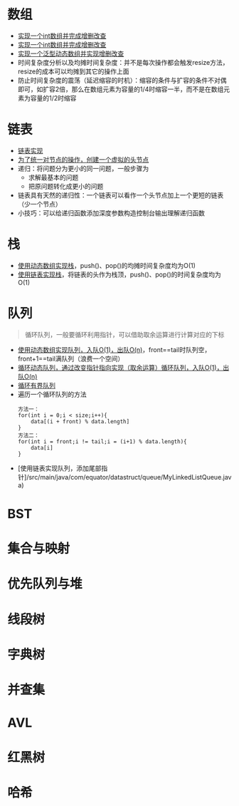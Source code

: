 # 数组
- [实现一个int数组并完成增删改查]()
- [实现一个int数组并完成增删改查](/src/main/java/com/equator/datastruct/array/MyIntArray.java)
- [实现一个泛型动态数组并实现增删改查](/src/main/java/com/equator/datastruct/array/MyGenericArray.java)
- 时间复杂度分析以及均摊时间复杂度：并不是每次操作都会触发resize方法，resize的成本可以均摊到其它的操作上面
- 防止时间复杂度的震荡（延迟缩容的时机）：缩容的条件与扩容的条件不对偶即可，如扩容2倍，那么在数组元素为容量的1/4时缩容一半，而不是在数组元素为容量的1/2时缩容

# 链表
- [链表实现](/src/main/java/com/equator/datastruct/linkedlist/MyGenericLinkedList.java)
- [为了统一对节点的操作，创建一个虚拟的头节点](/src/main/java/com/equator/datastruct/linkedlist/MyGenericLinkedListWithDummyHead.java)
- 递归：将问题分为更小的同一问题，一般步骤为
    - 求解最基本的问题
    - 把原问题转化成更小的问题
- 链表具有天然的递归性：一个链表可以看作一个头节点加上一个更短的链表（少一个节点）
- 小技巧：可以给递归函数添加深度参数构造控制台输出理解递归函数

# 栈
- [使用动态数组实现栈](/src/main/java/com/equator/datastruct/stack/MyArrayStack.java)，push()、pop()的均摊时间复杂度均为O(1)
- [使用链表实现栈](/src/main/java/com/equator/datastruct/stack/MyLinkedListStack.java)，将链表的头作为栈顶，push()、pop()的时间复杂度均为O(1)

# 队列
> 循环队列，一般要循环利用指针，可以借助取余运算进行计算对应的下标
- [使用动态数组实现队列，入队O(1)，出队O(n)](/src/main/java/com/equator/datastruct/queue/MyArrayQueue.java)，front==tail时队列空，front+1==tail满队列（浪费一个空间）
- [循环动态队列，通过改变指针指向实现（取余运算）循环队列，入队O(1)，出队O(n)](/src/main/java/com/equator/datastruct/queue/MyCycleQueue.java)
- [循环有界队列](/src/main/java/com/equator/datastruct/queue/MyQuickQueue.java)
- 遍历一个循环队列的方法
  ```
  方法一：
  for(int i = 0;i < size;i++){
      data[(i + front) % data.length]
  }
  方法二：
  for(int i = front;i != tail;i = (i+1) % data.length){
      data[i]
  }
  ```
- [使用链表实现队列，添加尾部指针]/src/main/java/com/equator/datastruct/queue/MyLinkedListQueue.java)


# BST

# 集合与映射

# 优先队列与堆

# 线段树

# 字典树

# 并查集

# AVL

# 红黑树

# 哈希